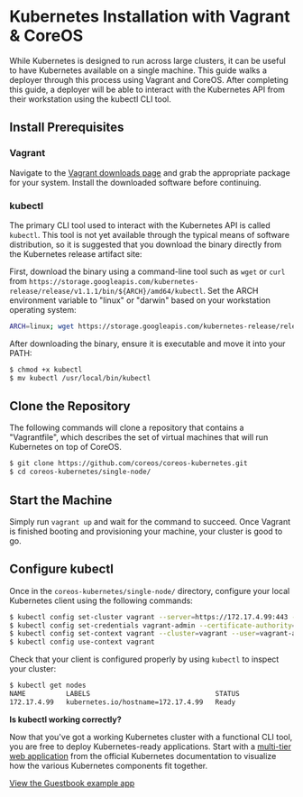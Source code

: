 # Kubernetes Installation with Vagrant &amp; CoreOS

While Kubernetes is designed to run across large clusters, it can be useful to have Kubernetes available on a single machine.
This guide walks a deployer through this process using Vagrant and CoreOS.
After completing this guide, a deployer will be able to interact with the Kubernetes API from their workstation using the kubectl CLI tool.

## Install Prerequisites

### Vagrant

Navigate to the [Vagrant downloads page][vagrant-downloads] and grab the appropriate package   for your system. Install the downloaded software before continuing.

[vagrant-downloads]: https://www.vagrantup.com/downloads.html

### kubectl

The primary CLI tool used to interact with the Kubernetes API is called `kubectl`.
This tool is not yet available through the typical means of software distribution, so it is suggested that you download the binary directly from the Kubernetes release artifact site:

First, download the binary using a command-line tool such as `wget` or `curl` from `https://storage.googleapis.com/kubernetes-release/release/v1.1.1/bin/${ARCH}/amd64/kubectl`.
Set the ARCH environment variable to "linux" or "darwin" based on your workstation operating system:

```sh
ARCH=linux; wget https://storage.googleapis.com/kubernetes-release/release/v1.1.1/bin/$ARCH/amd64/kubectl
```

After downloading the binary, ensure it is executable and move it into your PATH:

```sh
$ chmod +x kubectl
$ mv kubectl /usr/local/bin/kubectl
```

## Clone the Repository

The following commands will clone a repository that contains a "Vagrantfile", which describes the set of virtual machines that will run Kubernetes on top of CoreOS.

```sh
$ git clone https://github.com/coreos/coreos-kubernetes.git
$ cd coreos-kubernetes/single-node/
```

## Start the Machine

Simply run `vagrant up` and wait for the command to succeed.
Once Vagrant is finished booting and provisioning your machine, your cluster is good to go.

## Configure kubectl

Once in the `coreos-kubernetes/single-node/` directory, configure your local Kubernetes client using the following commands:

```sh
$ kubectl config set-cluster vagrant --server=https://172.17.4.99:443 --certificate-authority=${PWD}/ssl/ca.pem
$ kubectl config set-credentials vagrant-admin --certificate-authority=${PWD}/ssl/ca.pem --client-key=${PWD}/ssl/admin-key.pem --client-certificate=${PWD}/ssl/admin.pem
$ kubectl config set-context vagrant --cluster=vagrant --user=vagrant-admin
$ kubectl config use-context vagrant
```

Check that your client is configured properly by using `kubectl` to inspect your cluster:

```sh
$ kubectl get nodes
NAME          LABELS                               STATUS
172.17.4.99   kubernetes.io/hostname=172.17.4.99   Ready
```

<div class="co-m-docs-next-step">
  <p><strong>Is kubectl working correctly?</strong></p>
  <p>Now that you've got a working Kubernetes cluster with a functional CLI tool, you are free to deploy Kubernetes-ready applications.
Start with a <a href="http://kubernetes.io/v1.0/examples/guestbook-go/README.html" data-category="Docs Next" data-event="kubernetes.io: Guestbook">multi-tier web application</a> from the official Kubernetes documentation to visualize how the various Kubernetes components fit together.</p>
  <a href="http://kubernetes.io/v1.0/examples/guestbook-go/README.html" class="btn btn-default btn-icon-right" data-category="Docs Next" data-event="kubernetes.io: Guestbook">View the Guestbook example app</a>
</div>

